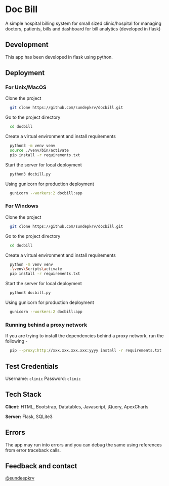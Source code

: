 # Doc Bill
A simple hospital billing system for small sized clinic/hospital for managing doctors, patients, bills and dashboard for bill analytics (developed in flask)

## Development

This app has been developed in flask using python.

## Deployment

### For Unix/MacOS

Clone the project

```bash
  git clone https://github.com/sundepkrv/docbill.git
```

Go to the project directory

```bash
  cd docbill
```

Create a virtual environment and install requirements

```bash
  python3 -m venv venv
  source ./venv/bin/activate
  pip install -r requirements.txt
```

Start the server for local deployment

```bash
  python3 docbill.py
```

Using gunicorn for production deployment

```bash
  gunicorn --workers:2 docbill:app
```

### For Windows

Clone the project

```bash
  git clone https://github.com/sundepkrv/docbill.git
```

Go to the project directory

```bash
  cd docbill
```

Create a virtual environment and install requirements

```bash
  python -m venv venv
  .\venv\Scripts\activate
  pip install -r requirements.txt
```

Start the server for local deployment

```bash
  python3 docbill.py
```

Using gunicorn for production deployment

```bash
  gunicorn --workers:2 docbill:app
```

### Running behind a proxy network
If you are trying to install the dependencies behind a proxy network, run the following - 

```bash
  pip --proxy:http://xxx.xxx.xxx.xxx:yyyy install -r requirements.txt
```

## Test Credentials

Username: ```clinic```
Password: ```clinic```

## Tech Stack

**Client:** HTML, Bootstrap, Datatables, Javascript, jQuery, ApexCharts

**Server:** Flask, SQLite3

## Errors

The app may run into errors and you can debug the same using references from error traceback calls.

## Feedback and contact

[@sundeepkrv](https://github.com/sundeepkrv)
